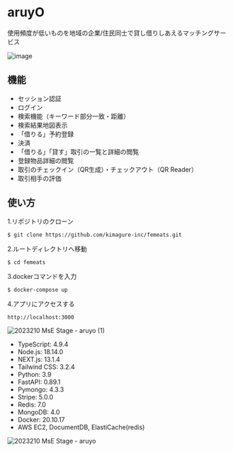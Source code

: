 # aruyO
使用頻度が低いものを地域の企業/住民同士で貸し借りしあえるマッチングサービス

![image](https://user-images.githubusercontent.com/107560126/219029888-8e5d1704-4ff0-4eac-97b1-40e4bf89183e.png)

## 機能
- セッション認証
- ログイン
- 検索機能（キーワード部分一致・距離）
- 検索結果地図表示
- 「借りる」予約登録
- 決済
- 「借りる」「貸す」取引の一覧と詳細の閲覧
- 登録物品詳細の閲覧
- 取引のチェックイン（QR生成）・チェックアウト（QR Reader）
- 取引相手の評価

## 使い方

1.リポジトリのクローン
```
$ git clone https://github.com/kimagure-inc/femeats.git
```

2.ルートディレクトリへ移動
```
$ cd femeats
```

3.dockerコマンドを入力
```
$ docker-compose up
```

4.アプリにアクセスする
```
http://localhost:3000
```

![2023210 MsE Stage - aruyo (1)](https://user-images.githubusercontent.com/107560126/219031322-fedb9899-fa67-429c-bd01-c88ba9e8a80c.png)

- TypeScript: 4.9.4
- Node.js: 18.14.0
- NEXT.js: 13.1.4
- Tailwind CSS: 3.2.4
- Python: 3.9
- FastAPI:  0.89.1
- Pymongo: 4.3.3
- Stripe: 5.0.0
- Redis: 7.0
- MongoDB: 4.0
- Docker: 20.10.17
- AWS EC2, DocumentDB, ElastiCache(redis)


![2023210 MsE Stage - aruyo](https://user-images.githubusercontent.com/107560126/219030911-827628ee-f668-48b1-9320-6c3eb16ec96c.png)
